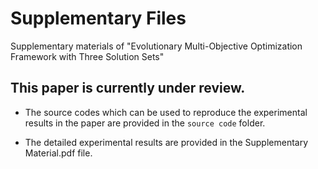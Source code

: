 # Supplementary Files

Supplementary materials of "Evolutionary Multi-Objective Optimization Framework with Three Solution Sets"

This paper is currently under review.
---

- The source codes which can be used to reproduce the experimental results in the paper are provided in the `source code` folder.

- The detailed experimental results are provided in the Supplementary Material.pdf file. 
